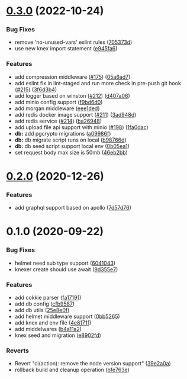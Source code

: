 # [0.3.0](https://github.com/damingerdai/express-postgres-ts-starter/compare/v0.2.0...v0.3.0) (2022-10-24)

### Bug Fixes

- remove 'no-unused-vars' eslint rules ([705373d](https://github.com/damingerdai/express-postgres-ts-starter/commit/705373d5873091f1256ae0025014401790eeb536))
- use new knex import statement ([e945fa6](https://github.com/damingerdai/express-postgres-ts-starter/commit/e945fa60ea1ce1caa9a5eccd534025be43ef4e74))

### Features

- add compression middleware ([#175](https://github.com/damingerdai/express-postgres-ts-starter/issues/175)) ([05a6ad7](https://github.com/damingerdai/express-postgres-ts-starter/commit/05a6ad7f71d5623bbaa8ab6bee829925cbaa0655))
- add eslint fix in lint-staged and run more check in pre-push git hook ([#215](https://github.com/damingerdai/express-postgres-ts-starter/issues/215)) ([3f6d3b4](https://github.com/damingerdai/express-postgres-ts-starter/commit/3f6d3b4d5443bfe8b368b35df30598258566c420))
- add logger based on winston ([#212](https://github.com/damingerdai/express-postgres-ts-starter/issues/212)) ([d407a06](https://github.com/damingerdai/express-postgres-ts-starter/commit/d407a0646a33aecc1c85e5ff43fe437624016f28))
- add minio config support ([f9bd6d0](https://github.com/damingerdai/express-postgres-ts-starter/commit/f9bd6d0497347d771fff155462cc252c66da0bac))
- add morgan middleware ([eee1ded](https://github.com/damingerdai/express-postgres-ts-starter/commit/eee1ded006bf81f15057d2487dd0f4f8576cf435))
- add redis docker image support ([#211](https://github.com/damingerdai/express-postgres-ts-starter/issues/211)) ([3ad948d](https://github.com/damingerdai/express-postgres-ts-starter/commit/3ad948dedfe0cd1a9ec48ebbc712cc1d888140f0))
- add redis service ([#214](https://github.com/damingerdai/express-postgres-ts-starter/issues/214)) ([ba26948](https://github.com/damingerdai/express-postgres-ts-starter/commit/ba26948bc9f25d7836105bad57eb3f465fb030d8))
- add upload file api support with minio ([#198](https://github.com/damingerdai/express-postgres-ts-starter/issues/198)) ([1fa0dac](https://github.com/damingerdai/express-postgres-ts-starter/commit/1fa0dac099051ac5b417ce2ca26572b510318698))
- **db:** add pgcrypto migrations ([a09986f](https://github.com/damingerdai/express-postgres-ts-starter/commit/a09986f82cc24d0144dd3085531a16ded3b1c9a1))
- **db:** db migrate script runs on local ([b98766d](https://github.com/damingerdai/express-postgres-ts-starter/commit/b98766d7becdcf5c88b8275445bcc445ac87a1a3))
- **db:** db seed script support local env ([0b05ea1](https://github.com/damingerdai/express-postgres-ts-starter/commit/0b05ea1edbccc616e84f19ee46419a4de3d4126f))
- set request body max size is 50mb ([46eb2bb](https://github.com/damingerdai/express-postgres-ts-starter/commit/46eb2bb0c4c08e2e3adddfa3cc31434c9d68003d))

# [0.2.0](https://github.com/damingerdai/express-postgres-ts-starter/compare/v0.1.0...v0.2.0) (2020-12-26)

### Features

- add graphql support based on apollo ([7d57d76](https://github.com/damingerdai/express-postgres-ts-starter/commit/7d57d76e8dfe33bb4e43caa7c6dbfde95a97cd95))

# 0.1.0 (2020-09-22)

### Bug Fixes

- helmet need sub type support ([6041043](https://github.com/damingerdai/express-postgres-ts-starter/commit/6041043af056f6dec69000e786e6aa3e61438f8d))
- knexer create should use await ([9d355e7](https://github.com/damingerdai/express-postgres-ts-starter/commit/9d355e757351b3b507f3e837ba093cf61e6c1f90))

### Features

- add cokkie parser ([fa17191](https://github.com/damingerdai/express-postgres-ts-starter/commit/fa17191b433e570df31448a72693fd8b26dc74c6))
- add db config ([cfb9587](https://github.com/damingerdai/express-postgres-ts-starter/commit/cfb958788a0bfc560e7400627ec4d4a19a1669f9))
- add db utils ([25e8e0f](https://github.com/damingerdai/express-postgres-ts-starter/commit/25e8e0f8f9b9ff2d86c329b96a286306b403512c))
- add helmet middleware support ([0bb5265](https://github.com/damingerdai/express-postgres-ts-starter/commit/0bb5265ee52b48be1d8cf5e798c0bd7dd08096d9))
- add knex and env file ([4e81711](https://github.com/damingerdai/express-postgres-ts-starter/commit/4e81711005d808016b143e65d828ad61413e5a95))
- add middelwares ([b4a11a2](https://github.com/damingerdai/express-postgres-ts-starter/commit/b4a11a2951dc700fbc522e06ca2fa5a8d2888758))
- knex seed and migration ([e8902fd](https://github.com/damingerdai/express-postgres-ts-starter/commit/e8902fd05765af93cff91acd9187f14a2ec15c6b))

### Reverts

- Revert "ci(action): remove the node version support" ([39e2a0a](https://github.com/damingerdai/express-postgres-ts-starter/commit/39e2a0a7cd5c24c31f57c62aa129438ec792536f))
- rollback build and cleanup operation ([bfe763e](https://github.com/damingerdai/express-postgres-ts-starter/commit/bfe763e6e488c472bf4e75de5ba490dbd7f35cca))
